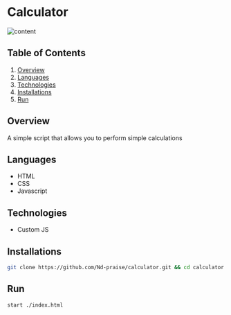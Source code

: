 # Calculator 

![content](https://drive.google.com/uc?export=download&id=1qaRul1QA7mMynWCV011Icp2yyosUhJWy)

## Table of Contents

1. [Overview](#overview)
2. [Languages](#languages)
3. [Technologies](#technologies)
4. [Installations](#installations)
5. [Run](#run)

## Overview

A simple script that allows you to perform simple calculations

## Languages

- HTML
- CSS
- Javascript

## Technologies

- Custom JS

## Installations

```bash
git clone https://github.com/Nd-praise/calculator.git && cd calculator
```

## Run

```bash
start ./index.html
```
